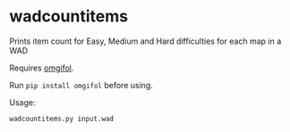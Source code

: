 # wadcountitems

Prints item count for Easy, Medium and Hard difficulties for each map in a WAD

Requires [omgifol](https://github.com/devinacker/omgifol/).

Run `pip install omgifol` before using.

Usage:

`wadcountitems.py input.wad`
